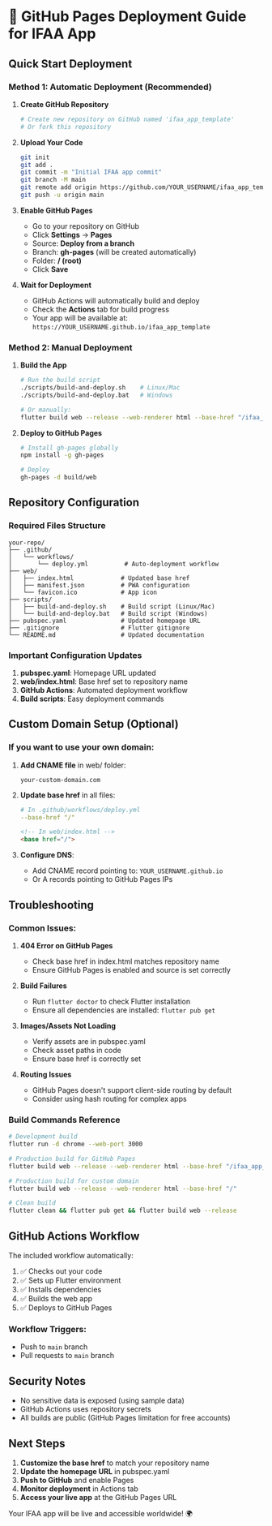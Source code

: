 # 🚀 GitHub Pages Deployment Guide for IFAA App

## Quick Start Deployment

### Method 1: Automatic Deployment (Recommended)

1. **Create GitHub Repository**
   ```bash
   # Create new repository on GitHub named 'ifaa_app_template'
   # Or fork this repository
   ```

2. **Upload Your Code**
   ```bash
   git init
   git add .
   git commit -m "Initial IFAA app commit"
   git branch -M main
   git remote add origin https://github.com/YOUR_USERNAME/ifaa_app_template.git
   git push -u origin main
   ```

3. **Enable GitHub Pages**
   - Go to your repository on GitHub
   - Click **Settings** → **Pages**
   - Source: **Deploy from a branch**
   - Branch: **gh-pages** (will be created automatically)
   - Folder: **/ (root)**
   - Click **Save**

4. **Wait for Deployment**
   - GitHub Actions will automatically build and deploy
   - Check the **Actions** tab for build progress
   - Your app will be available at: `https://YOUR_USERNAME.github.io/ifaa_app_template`

### Method 2: Manual Deployment

1. **Build the App**
   ```bash
   # Run the build script
   ./scripts/build-and-deploy.sh    # Linux/Mac
   ./scripts/build-and-deploy.bat   # Windows
   
   # Or manually:
   flutter build web --release --web-renderer html --base-href "/ifaa_app_template/"
   ```

2. **Deploy to GitHub Pages**
   ```bash
   # Install gh-pages globally
   npm install -g gh-pages
   
   # Deploy
   gh-pages -d build/web
   ```

## Repository Configuration

### Required Files Structure
```
your-repo/
├── .github/
│   └── workflows/
│       └── deploy.yml          # Auto-deployment workflow
├── web/
│   ├── index.html             # Updated base href
│   ├── manifest.json          # PWA configuration
│   └── favicon.ico            # App icon
├── scripts/
│   ├── build-and-deploy.sh    # Build script (Linux/Mac)
│   └── build-and-deploy.bat   # Build script (Windows)
├── pubspec.yaml               # Updated homepage URL
├── .gitignore                 # Flutter gitignore
└── README.md                  # Updated documentation
```

### Important Configuration Updates

1. **pubspec.yaml**: Homepage URL updated
2. **web/index.html**: Base href set to repository name
3. **GitHub Actions**: Automated deployment workflow
4. **Build scripts**: Easy deployment commands

## Custom Domain Setup (Optional)

### If you want to use your own domain:

1. **Add CNAME file** in web/ folder:
   ```
   your-custom-domain.com
   ```

2. **Update base href** in all files:
   ```yaml
   # In .github/workflows/deploy.yml
   --base-href "/"
   ```
   ```html
   <!-- In web/index.html -->
   <base href="/">
   ```

3. **Configure DNS**:
   - Add CNAME record pointing to: `YOUR_USERNAME.github.io`
   - Or A records pointing to GitHub Pages IPs

## Troubleshooting

### Common Issues:

1. **404 Error on GitHub Pages**
   - Check base href in index.html matches repository name
   - Ensure GitHub Pages is enabled and source is set correctly

2. **Build Failures**
   - Run `flutter doctor` to check Flutter installation
   - Ensure all dependencies are installed: `flutter pub get`

3. **Images/Assets Not Loading**
   - Verify assets are in pubspec.yaml
   - Check asset paths in code
   - Ensure base href is correctly set

4. **Routing Issues**
   - GitHub Pages doesn't support client-side routing by default
   - Consider using hash routing for complex apps

### Build Commands Reference

```bash
# Development build
flutter run -d chrome --web-port 3000

# Production build for GitHub Pages
flutter build web --release --web-renderer html --base-href "/ifaa_app_template/"

# Production build for custom domain
flutter build web --release --web-renderer html --base-href "/"

# Clean build
flutter clean && flutter pub get && flutter build web --release
```

## GitHub Actions Workflow

The included workflow automatically:
1. ✅ Checks out your code
2. ✅ Sets up Flutter environment
3. ✅ Installs dependencies
4. ✅ Builds the web app
5. ✅ Deploys to GitHub Pages

### Workflow Triggers:
- Push to `main` branch
- Pull requests to `main` branch

## Security Notes

- No sensitive data is exposed (using sample data)
- GitHub Actions uses repository secrets
- All builds are public (GitHub Pages limitation for free accounts)

## Next Steps

1. **Customize the base href** to match your repository name
2. **Update the homepage URL** in pubspec.yaml
3. **Push to GitHub** and enable Pages
4. **Monitor deployment** in Actions tab
5. **Access your live app** at the GitHub Pages URL

Your IFAA app will be live and accessible worldwide! 🌍